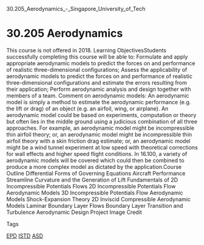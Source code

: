 30.205_Aerodynamics_-_Singapore_University_of_Tech



30.205 Aerodynamics
===================

This course is not offered in 2018. Learning ObjectivesStudents successfully completing this course will be able to: Formulate and apply appropriate aerodynamic models to predict the forces on and performance of realistic three-dimensional configurations; Assess the applicability of aerodynamic models to predict the forces on and performance of realistic three-dimensional configurations and estimate the errors resulting from their application;
Perform aerodynamic analysis and design together with members of a team. Comment on aerodynamic models: An aerodynamic model is simply a method to estimate the aerodynamic performance (e.g. the lift or drag) of an object (e.g. an airfoil, wing, or airplane). An aerodynamic model could be based on experiments, computation or theory but often lies in the middle ground using a judicious combination of all three approaches. For example, an aerodynamic model might be incompressible thin airfoil theory; or, an aerodynamic model might be incompressible thin airfoil theory with a skin friction drag estimate; or, an aerodynamic model might be a wind tunnel experiment at low speed with theoretical corrections for wall effects and higher speed flight conditions. In 16.100, a variety of aerodynamic models will be covered which could then be combined to produce a more complex model as dictated by the application.Course Outline Differential Forms of Governing Equations Aircraft Performance Streamline Curvature and the Generation of Lift Fundamentals of 2D Incompressible Potentials Flows 2D Incompressible Potentials Flow Aerodynamic Models 3D Incompressible Potentials Flow Aerodynamic Models Shock-Expansion Theory 2D Inviscid Compressible Aerodynamic Models Laminar Boundary Layer Flows Boundary Layer Transition and Turbulence Aerodynamic Design Project Image Credit

Tags

[EPD](/education/undergraduate/courses/?pillar-cluster=44)
[ISTD](/education/undergraduate/courses/?pillar-cluster=11)
[ASD](/education/undergraduate/courses/?pillar-cluster=1167)

